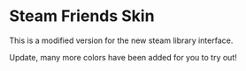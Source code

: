 # Steam Friends Skin
This is a modified version for the new steam library interface.

Update, many more colors have been added for you to try out!
